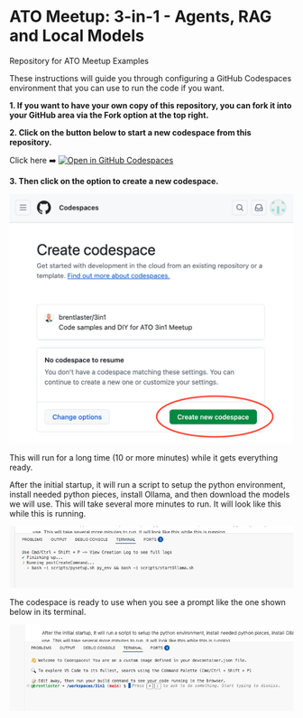 # ATO Meetup: 3-in-1 - Agents, RAG and Local Models

Repository for ATO Meetup Examples

These instructions will guide you through configuring a GitHub Codespaces environment that you can use to run the code if you want. 

**1. If you want to have your own copy of this repository, you can fork it into your GitHub area via the **Fork** option at the top right.**



**2. Click on the button below to start a new codespace from this repository.**

Click here ➡️  [![Open in GitHub Codespaces](https://github.com/codespaces/badge.svg)](https://codespaces.new/brentlaster/3in1?quickstart=1)

**3. Then click on the option to create a new codespace.**

![Creating new codespace from button](./images/3in1a.png?raw=true "Creating new codespace from button")

This will run for a long time (10 or more minutes) while it gets everything ready.

After the initial startup, it will run a script to setup the python environment, install needed python pieces, install Ollama, and then download the models we will use. This will take several more minutes to run. It will look like this while this is running.

![Final prep](./images/3in1b.png?raw=true "Final prep")

The codespace is ready to use when you see a prompt like the one shown below in its terminal.

![Ready to use](./images/3in1c.png?raw=true "Ready to use")

